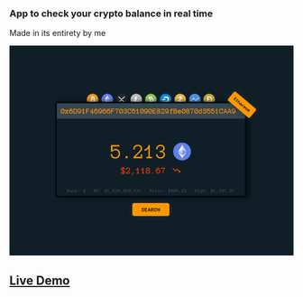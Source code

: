 ### App to check your crypto balance in real time

Made in its entirety by me 

<img src='img/screenshot.png'>

## [Live Demo](https://mat2ja.github.io/crypto-address-lookup)
